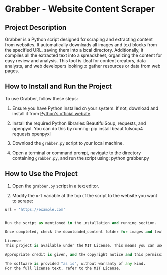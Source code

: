 # Grabber - Website Content Scraper

## Project Description
Grabber is a Python script designed for scraping and extracting content from websites. It automatically downloads all images and text blocks from the specified URL, saving them into a local directory. Additionally, it compiles all the extracted text into a spreadsheet, organizing the content for easy review and analysis. This tool is ideal for content creators, data analysts, and web developers looking to gather resources or data from web pages.

## How to Install and Run the Project
To use Grabber, follow these steps:

1. Ensure you have Python installed on your system. If not, download and install it from [Python's official website](https://www.python.org/downloads/).

2. Install the required Python libraries: BeautifulSoup, requests, and openpyxl. You can do this by running:
pip install beautifulsoup4 requests openpyxl


3. Download the `grabber.py` script to your local machine.

4. Open a terminal or command prompt, navigate to the directory containing `grabber.py`, and run the script using:
python grabber.py


## How to Use the Project
1. Open the `grabber.py` script in a text editor.

2. Modify the `url` variable at the top of the script to the website you want to scrape:
```python
url = 'https://example.com'


Run the script as mentioned in the installation and running section.

Once completed, check the downloaded_content folder for images and text blocks, and a spreadsheet named text_blocks_[domain].xlsx for the text content.

License
This project is available under the MIT License. This means you can use, copy, modify, merge, publish, distribute, sublicense, and/or sell copies of the software under the following conditions:

Appropriate credit is given, and the copyright notice and this permission notice are included in all copies or substantial portions of the Software.

The software is provided "as is", without warranty of any kind.
For the full license text, refer to the MIT License.
